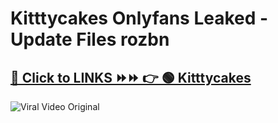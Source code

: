 
 # Kitttycakes Onlyfans Leaked - Update Files rozbn

## <h2><a href="https://clipsfans.com/Kitttycakes&ref=git">🔗 Click to LINKS ⏩⏩ 👉 🟢 Kitttycakes </a></h2>

<a href="https://clipsfans.com/Kitttycakes&ref=git" rel="nofollow" data-target="animated-image.originalLink"><img src="https://i.ibb.co.com/xMMVF88/686577567.gif" alt="Viral Video Original" style="max-width: 100%; display: inline-block;" data-target="animated-image.originalImage"></a>

